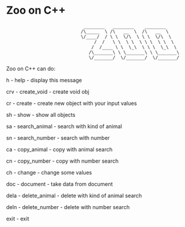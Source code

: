 # Zoo on C++
 
                                 ________   ________    ________ 
                                /\_____  \ /\   __  \  /\   __  \ 
                                \/____/  / \ \  \/\  \ \ \  \/\  \ 
                                     /  /   \ \  \ \  \ \ \  \ \  \ 
                                    /  /____ \ \  \_\  \ \ \  \_\  \ 
                                   /\_______\ \ \_______\ \ \_______\ 
                                   \/_______/  \/_______/  \/_______/  

Zoo on C++ can do:

h - help - display this message

crv - create_void - create void obj

cr - create - create new object with your input values

sh - show - show all objects

sa - search_animal - search with kind of animal

sn - search_number - search with number

ca - copy_animal - copy with animal search

cn - copy_number - copy with number search

ch - change - change some values

doc - document - take data from document

dela - delete_animal - delete with kind of animal search

deln - delete_number - delete with number search

exit - exit
